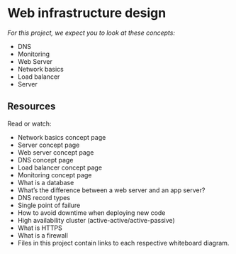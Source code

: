 # Web infrastructure design


*For this project, we expect you to look at these concepts:*

* DNS
* Monitoring
* Web Server
* Network basics
* Load balancer
* Server


## Resources
Read or watch:

* Network basics concept page
* Server concept page
* Web server concept page
* DNS concept page
* Load balancer concept page
* Monitoring concept page
* What is a database
* What’s the difference between a web server and an app server?
* DNS record types
* Single point of failure
* How to avoid downtime when deploying new code
* High availability cluster (active-active/active-passive)
* What is HTTPS
* What is a firewall
* Files in this project contain links to each respective whiteboard diagram.
